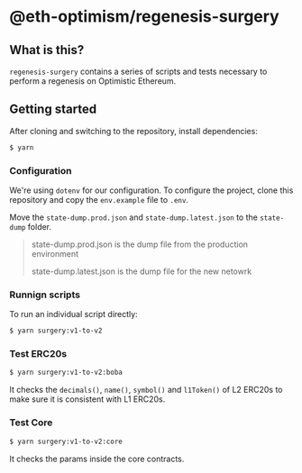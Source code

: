 # @eth-optimism/regenesis-surgery

## What is this?

`regenesis-surgery` contains a series of scripts and tests necessary to perform a regenesis on Optimistic Ethereum.

## Getting started

After cloning and switching to the repository, install dependencies:

```bash
$ yarn
```

### Configuration

We're using `dotenv` for our configuration.
To configure the project, clone this repository and copy the `env.example` file to `.env`.

Move the `state-dump.prod.json` and `state-dump.latest.json` to the `state-dump` folder.

> state-dump.prod.json is the dump file from the production environment
>
> state-dump.latest.json is the dump file for the new netowrk

### Runnign scripts

To run an individual script directly:

```bash
$ yarn surgery:v1-to-v2
```

### Test ERC20s

```bash
$ yarn surgery:v1-to-v2:boba
```

It checks the `decimals()`, `name()`, `symbol()` and `l1Token()` of L2 ERC20s to make sure it is consistent with L1 ERC20s.

### Test Core

```bash
$ yarn surgery:v1-to-v2:core
```

It checks the params inside the core contracts.
